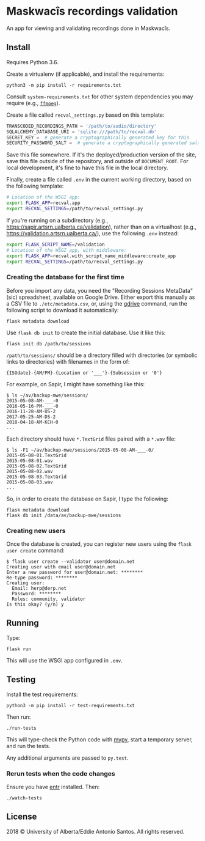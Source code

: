 # Maskwacîs recordings validation

An app for viewing and validating recordings done in Maskwacîs.


Install
-------

Requires Python 3.6.

Create a virtualenv (if applicable), and install the requirements:

    python3 -m pip install -r requirements.txt

Consult `system-requirements.txt` for other system dependencies you may
require (e.g., [`ffmpeg`](https://www.ffmpeg.org/)).

Create a file called `recval_settings.py` based on this template:

```python
TRANSCODED_RECORDINGS_PATH = '/path/to/audio/directory'
SQLALCHEMY_DATABASE_URI = 'sqlite:///path/to/recval.db'
SECRET_KEY =  # generate a cryptographically generated key for this
SECURITY_PASSWORD_SALT =  # generate a cryptographically generated salt for this
```

Save this file somewhere. If it's the deployed/production version of the
site, save this file outside of the repository, and outside of
`DOCUMENT_ROOT`. For local development, it's fine to have this file in
the local directory.

Finally, create a file called `.env` in the current working
directory, based on the following template:

```sh
# Location of the WSGI app:
export FLASK_APP=recval.app
export RECVAL_SETTINGS=/path/to/recval_settings.py
```

If you're running on a subdirectory (e.g.,
https://sapir.artsrn.ualberta.ca/validation), rather than on
a virtualhost (e.g., https://validation.artsrn.ualberta.ca/), use
the following `.env` instead:

```sh
export FLASK_SCRIPT_NAME=/validation
# Location of the WSGI app, with middleware:
export FLASK_APP=recval.with_script_name_middleware:create_app
export RECVAL_SETTINGS=/path/to/recval_settings.py
```


### Creating the database for the first time

Before you import any data, you need the "Recording Sessions MetaData"
(sic) spreadsheet, available on Google Drive. Either export this
manually as a CSV file to `./etc/metadata.csv`, or, using the [gdrive][]
command, run the following script to download it automatically:

    flask metadata download

Use `flask db init` to create the initial database. Use it
like this:

    flask init db /path/to/sessions

`/path/to/sessions/` should be a directory filled with directories (or
symbolic links to directories) with filenames in the form of:

    {ISOdate}-{AM/PM}-{Location or '___'}-{Subsession or '0'}

For example, on Sapir, I might have something like this:

    $ ls ~/av/backup-mwe/sessions/
    2015-05-08-AM-___-0
    2016-05-16-PM-___-0
    2016-11-28-AM-US-2
    2017-05-25-AM-DS-2
    2018-04-18-AM-KCH-0
    ...

Each directory should have `*.TextGrid` files paired with a `*.wav` file:

    $ ls -F1 ~/av/backup-mwe/sessions/2015-05-08-AM-___-0/
    2015-05-08-01.TextGrid
    2015-05-08-01.wav
    2015-05-08-02.TextGrid
    2015-05-08-02.wav
    2015-05-08-03.TextGrid
    2015-05-08-03.wav
    ...

So, in order to create the database on Sapir, I type the following:

    flask metadata download
    flask db init /data/av/backup-mwe/sessions


[gdrive]: https://github.com/prasmussen/gdrive


### Creating new users

Once the database is created, you can register new users using the
`flask user create` command:

    $ flask user create --validator user@domain.net
    Creating user with email user@domain.net
    Enter a new password for user@domain.net: ********
    Re-type password: ********
    Creating user:
      Email: herp@derp.net
      Password: ********
      Roles: community, validator
    Is this okay? (y/n) y


Running
-------

Type:

    flask run

This will use the WSGI app configured in `.env`.


Testing
-------

Install the test requirements:

    python3 -m pip install -r test-requirements.txt

Then run:

    ./run-tests

This will type-check the Python code with [mypy], start a temporary
server, and run the tests.

Any additional arguments are passed to `py.test`.

[mypy]: http://mypy-lang.org/


### Rerun tests when the code changes

Ensure you have [entr](http://entrproject.org/) installed. Then:

    ./watch-tests


License
-------

2018 © University of Alberta/Eddie Antonio Santos. All rights reserved.
